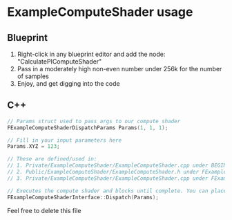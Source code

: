 # ExampleComputeShader usage

## Blueprint

1. Right-click in any blueprint editor and add the node: "CalculatePIComputeShader"
2. Pass in a moderately high non-even number under 256k for the number of samples
3. Enjoy, and get digging into the code

## C++

```cpp
// Params struct used to pass args to our compute shader
FExampleComputeShaderDispatchParams Params(1, 1, 1);

// Fill in your input parameters here
Params.XYZ = 123;

// These are defined/used in:
// 1. Private/ExampleComputeShader/ExampleComputeShader.cpp under BEGIN_SHADER_PARAMETER_STRUCT
// 2. Public/ExampleComputeShader/ExampleComputeShader.h under FExampleComputeShaderDispatchParams
// 3. Private/ExampleComputeShader/ExampleComputeShader.cpp under FExampleComputeShaderInterface::DispatchRenderThread

// Executes the compute shader and blocks until complete. You can place outputs in the params struct
FExampleComputeShaderInterface::Dispatch(Params);
```

Feel free to delete this file
